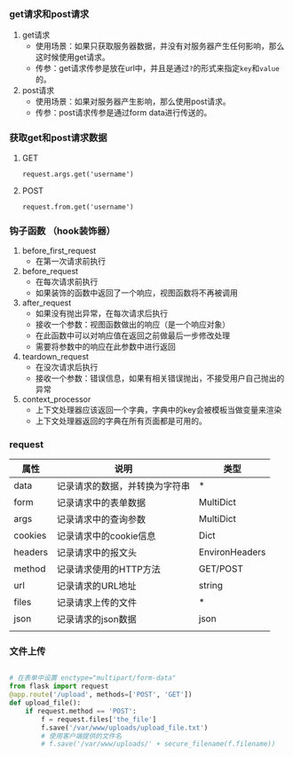 ### get请求和post请求
1. get请求
    * 使用场景：如果只获取服务器数据，并没有对服务器产生任何影响，那么这时候使用get请求。
    * 传参：get请求传参是放在url中，并且是通过`?`的形式来指定`key`和`value`的。
2. post请求
    * 使用场景：如果对服务器产生影响，那么使用post请求。
    * 传参：post请求传参是通过form data进行传送的。
    
### 获取get和post请求数据
1. GET
    ```
    request.args.get('username')
    ```
2. POST
    ```
    request.from.get('username')
    ```

### 钩子函数 （hook装饰器）
1. before_first_request
    * 在第一次请求前执行
2. before_request
    * 在每次请求前执行
    * 如果装饰的函数中返回了一个响应，视图函数将不再被调用
3. after_request
    * 如果没有抛出异常，在每次请求后执行
    * 接收一个参数：视图函数做出的响应（是一个响应对象）
    * 在此函数中可以对响应值在返回之前做最后一步修改处理
    * 需要将参数中的响应在此参数中进行返回
4. teardown_request
    * 在没次请求后执行
    * 接收一个参数：错误信息，如果有相关错误抛出，不接受用户自己抛出的异常
5. context_processor
    * 上下文处理器应该返回一个字典，字典中的key会被模板当做变量来渲染
    * 上下文处理器返回的字典在所有页面都是可用的。

### request

| 属性    | 说明                           | 类型           |
| ------- | ------------------------------ | -------------- |
| data    | 记录请求的数据，并转换为字符串 | *              |
| form    | 记录请求中的表单数据           | MultiDict      |
| args    | 记录请求中的查询参数           | MultiDict      |
| cookies | 记录请求中的cookie信息         | Dict           |
| headers | 记录请求中的报文头             | EnvironHeaders |
| method  | 记录请求使用的HTTP方法         | GET/POST       |
| url     | 记录请求的URL地址              | string         |
| files   | 记录请求上传的文件             | *              |
| json    | 记录请求的json数据             | json           |
|         |                                |                |

### 文件上传

```python

# 在表单中设置 enctype="multipart/form-data"
from flask import request
@app.route('/upload', methods=['POST', 'GET'])
def upload_file():
    if request.method == 'POST':
        f = request.files['the_file']
        f.save('/var/www/uploads/upload_file.txt')
        # 使用客户端提供的文件名
        # f.save('/var/www/uploads/' + secure_filename(f.filename))

```